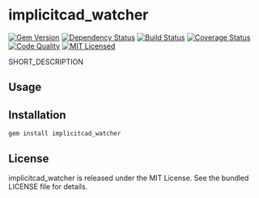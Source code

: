 implicitcad_watcher
=========

[![Gem Version](https://img.shields.io/gem/v/implicitcad_watcher.svg)](https://rubygems.org/gems/implicitcad_watcher)
[![Dependency Status](https://img.shields.io/gemnasium/aerickson/implicitcad_watcher.svg)](https://gemnasium.com/aerickson/implicitcad_watcher)
[![Build Status](https://img.shields.io/circleci/project/aerickson/implicitcad_watcher.svg)](https://circleci.com/gh/aerickson/implicitcad_watcher)
[![Coverage Status](https://img.shields.io/codecov/c/github/aerickson/implicitcad_watcher.svg)](https://codecov.io/github/aerickson/implicitcad_watcher)
[![Code Quality](https://img.shields.io/codacy/.svg)](https://www.codacy.com/app/aerickson/implicitcad_watcher)
[![MIT Licensed](https://img.shields.io/badge/license-MIT-green.svg)](https://tldrlegal.com/license/mit-license)

SHORT_DESCRIPTION

## Usage

## Installation

    gem install implicitcad_watcher

## License

implicitcad_watcher is released under the MIT License. See the bundled LICENSE file for details.

